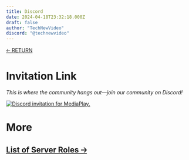 ```yaml
---
title: Discord
date: 2024-04-18T23:32:18.000Z
draft: false
author: "TechNewVideo"
discord: "@technewvideo"
---
```


[🡠 RETURN](..)

# Invitation Link

*This is where the community hangs out—join our community on Discord!*

[![Discord invitation for MediaPlay.](https://discord.com/api/guilds/699994812517974057/widget.png?style=banner2 "MediaPlay")](https://discord.gg/tjNg8FstTu)

# More

## [List of Server Roles 🡢](roles)